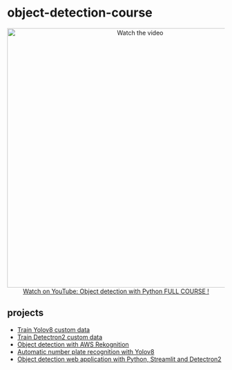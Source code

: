 # object-detection-course

<p align="center">
<a href="https://www.youtube.com/watch?v=UL2cfTTqdNo">
    <img width="600" src="https://utils-computervisiondeveloper.s3.amazonaws.com/thumbnails/with_play_button/object_detection_course.jpg" alt="Watch the video">
    </br>Watch on YouTube: Object detection with Python FULL COURSE !
</a>
</p>

## projects

- [Train Yolov8 custom data](https://github.com/computervisioneng/train-yolov8-custom-dataset-step-by-step-guide)
- [Train Detectron2 custom data](https://github.com/computervisioneng/train-object-detector-detectron2)
- [Object detection with AWS Rekognition](https://github.com/computervisioneng/object-detection-aws-rekognition-tutorial)
- [Automatic number plate recognition with Yolov8](https://github.com/computervisioneng/automatic-number-plate-recognition-python-yolov8)
- [Object detection web application with Python, Streamlit and Detectron2](https://github.com/computervisioneng/python-streamlit-web-app-object-detection)
